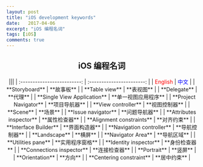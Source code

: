 ```yaml
---
layout: post
title: "iOS development keywords"
date:   2017-04-06
excerpt: "iOS 编程名词"
tags: [iOS]
comments: true
---
```


<center><h2>iOS 编程名词</h2></center>

<!--more-->

<center>
|||
| :-------------------------: | :-----------------------: |
| <font color="red">English</font> | <font color="blue">中文</font> |
|           **Storyboard**           |         **故事板**         |
|       **Table view**       | **表视图** |
|        **Delegate**        | **代理** |
| **Single View Application** |    **单一视图应用程序**    |
|    **Project Navigator**    |    **项目导航器**    |
|     **View controller**     |         **视图控制器**         |
|      **Scene**      | **场景** |
|     **Issue navigator**     |       **问题导航器**       |
|  **Attributes inspector**  |      **属性检查器**      |
|  **Alignment constraints**  | **对齐约束** |
| **Interface Builder** | **界面构造器** |
| **Navigation controller** | **导航控制器** |
| **Landscape** | **横屏** |
| **Navigator Area** | **导航区域** |
| **Utilities pane** | **实用程序窗格** |
| **Identity inspector** | **身份检查器** |
| **Connections inspector** | **连接检查器** |
| **Portrait** | **竖屏** |
| **Orientation** | **方向** |
| **Centering constraint** | **居中约束** |
</center>